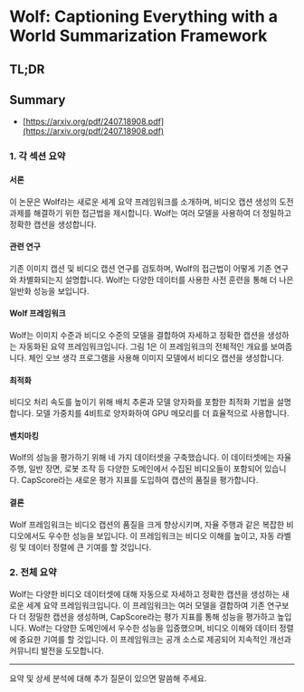 # Wolf: Captioning Everything with a World Summarization Framework
## TL;DR
## Summary
- [https://arxiv.org/pdf/2407.18908.pdf](https://arxiv.org/pdf/2407.18908.pdf)

### 1. 각 섹션 요약

#### 서론
이 논문은 Wolf라는 새로운 세계 요약 프레임워크를 소개하며, 비디오 캡션 생성의 도전 과제를 해결하기 위한 접근법을 제시합니다. Wolf는 여러 모델을 사용하여 더 정밀하고 정확한 캡션을 생성합니다.

#### 관련 연구
기존 이미지 캡션 및 비디오 캡션 연구를 검토하며, Wolf의 접근법이 어떻게 기존 연구와 차별화되는지 설명합니다. Wolf는 다양한 데이터를 사용한 사전 훈련을 통해 더 나은 일반화 성능을 보입니다.

#### Wolf 프레임워크
Wolf는 이미지 수준과 비디오 수준의 모델을 결합하여 자세하고 정확한 캡션을 생성하는 자동화된 요약 프레임워크입니다. 그림 1은 이 프레임워크의 전체적인 개요를 보여줍니다. 체인 오브 생각 프로그램을 사용해 이미지 모델에서 비디오 캡션을 생성합니다.

#### 최적화
비디오 처리 속도를 높이기 위해 배치 추론과 모델 양자화를 포함한 최적화 기법을 설명합니다. 모델 가중치를 4비트로 양자화하여 GPU 메모리를 더 효율적으로 사용합니다.

#### 벤치마킹
Wolf의 성능을 평가하기 위해 네 가지 데이터셋을 구축했습니다. 이 데이터셋에는 자율 주행, 일반 장면, 로봇 조작 등 다양한 도메인에서 수집된 비디오들이 포함되어 있습니다. CapScore라는 새로운 평가 지표를 도입하여 캡션의 품질을 평가합니다.

#### 결론
Wolf 프레임워크는 비디오 캡션의 품질을 크게 향상시키며, 자율 주행과 같은 복잡한 비디오에서도 우수한 성능을 보입니다. 이 프레임워크는 비디오 이해를 높이고, 자동 라벨링 및 데이터 정렬에 큰 기여를 할 것입니다.

### 2. 전체 요약

Wolf는 다양한 비디오 데이터셋에 대해 자동으로 자세하고 정확한 캡션을 생성하는 새로운 세계 요약 프레임워크입니다. 이 프레임워크는 여러 모델을 결합하여 기존 연구보다 더 정밀한 캡션을 생성하며, CapScore라는 평가 지표를 통해 성능을 평가하고 높입니다. Wolf는 다양한 도메인에서 우수한 성능을 입증했으며, 비디오 이해와 데이터 정렬에 중요한 기여를 할 것입니다. 이 프레임워크는 공개 소스로 제공되어 지속적인 개선과 커뮤니티 발전을 도모합니다.

---

요약 및 상세 분석에 대해 추가 질문이 있으면 말씀해 주세요.
